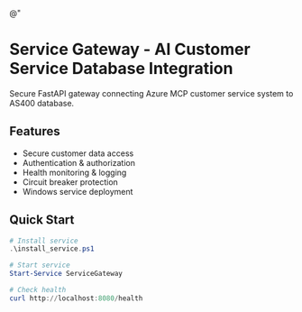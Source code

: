 @"
# Service Gateway - AI Customer Service Database Integration

Secure FastAPI gateway connecting Azure MCP customer service system to AS400 database.

## Features
- Secure customer data access
- Authentication & authorization
- Health monitoring & logging
- Circuit breaker protection
- Windows service deployment

## Quick Start
``````powershell
# Install service
.\install_service.ps1

# Start service
Start-Service ServiceGateway

# Check health
curl http://localhost:8080/health